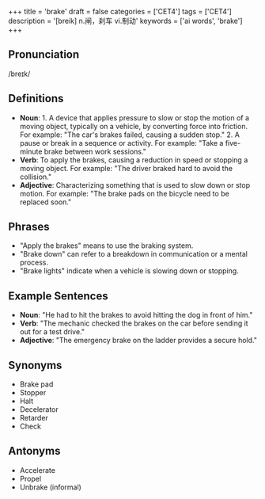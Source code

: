 +++
title = 'brake'
draft = false
categories = ['CET4']
tags = ['CET4']
description = '[breik] n.闸，刹车 vi.制动'
keywords = ['ai words', 'brake']
+++

## Pronunciation
/breɪk/

## Definitions
- **Noun**: 1. A device that applies pressure to slow or stop the motion of a moving object, typically on a vehicle, by converting force into friction. For example: "The car's brakes failed, causing a sudden stop."
   2. A pause or break in a sequence or activity. For example: "Take a five-minute brake between work sessions."
- **Verb**: To apply the brakes, causing a reduction in speed or stopping a moving object. For example: "The driver braked hard to avoid the collision."
- **Adjective**: Characterizing something that is used to slow down or stop motion. For example: "The brake pads on the bicycle need to be replaced soon."

## Phrases
- "Apply the brakes" means to use the braking system.
- "Brake down" can refer to a breakdown in communication or a mental process.
- "Brake lights" indicate when a vehicle is slowing down or stopping.

## Example Sentences
- **Noun**: "He had to hit the brakes to avoid hitting the dog in front of him."
- **Verb**: "The mechanic checked the brakes on the car before sending it out for a test drive."
- **Adjective**: "The emergency brake on the ladder provides a secure hold."

## Synonyms
- Brake pad
- Stopper
- Halt
- Decelerator
- Retarder
- Check

## Antonyms
- Accelerate
- Propel
- Unbrake (informal)
